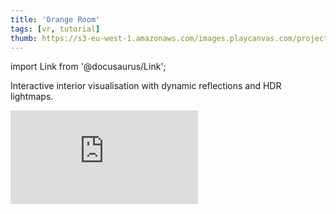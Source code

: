 ```yaml
---
title: 'Orange Room'
tags: [vr, tutorial]
thumb: https://s3-eu-west-1.amazonaws.com/images.playcanvas.com/projects/12/345310/BKST60-image-75.jpg
---
```


import Link from '@docusaurus/Link';

Interactive interior visualisation with dynamic reflections and HDR lightmaps.

<div className="iframe-container">
    <iframe loading="lazy" src="https://playcanv.as/p/1ha5glKf/" title="Orange Room" webkitallowfullscreen="true" mozallowfullscreen="true" allow="autoplay" allowfullscreen="true" allowvr="" scrolling="no" frameborder="0" />
</div>

<Link to='https://playcanvas.com/editor/project/345310/'>Open Project ↗</Link>
